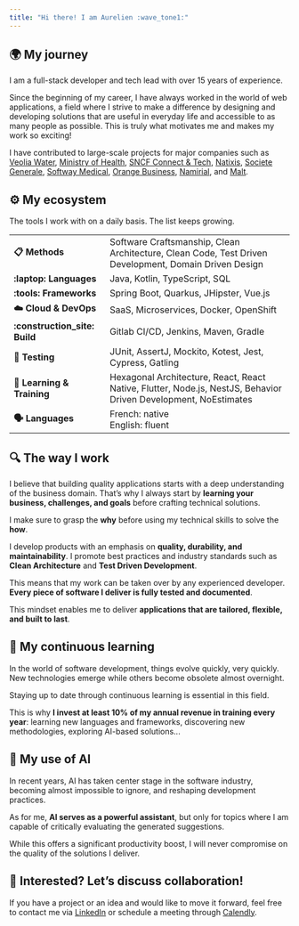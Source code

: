 ```yaml
---
title: "Hi there! I am Aurelien :wave_tone1:"
---
```


## :earth_africa: My journey

I am a full-stack developer and tech lead with over 15 years of experience.

Since the beginning of my career, I have always worked in the world of web applications,
a field where I strive to make a difference by designing and developing solutions that are useful in everyday life
and accessible to as many people as possible. This is truly what motivates me and makes my work so exciting!

I have contributed to large-scale projects for major companies such as
[Veolia Water](https://www.veoliawatertechnologies.com/en/),
[Ministry of Health](https://sante.gouv.fr/),
[SNCF Connect & Tech](https://www.sncf-connect.com/en-en/),
[Natixis](https://www.groupebpce.com/en/our-firms/natixis-corporate-investment-banking/),
[Societe Generale](https://wholesale.banking.societegenerale.com/en/),
[Softway Medical](https://www.groupesoftwaymedical.com/en/),
[Orange Business](https://www.orange-business.com/en/),
[Namirial](https://www.namirial.com/en/),
and [Malt](https://www.malt.com/).

## :gear: My ecosystem

The tools I work with on a daily basis. The list keeps growing.

|                                  |                                                                                                                 |
|----------------------------------|-----------------------------------------------------------------------------------------------------------------|
| **:clipboard:️ Methods**         | Software Craftsmanship, Clean Architecture, Clean Code, Test Driven Development, Domain Driven Design           |
| **:laptop: Languages**           | Java, Kotlin, TypeScript, SQL                                                                                   |
| **:tools: Frameworks**           | Spring Boot, Quarkus, JHipster, Vue.js                                                                          |
| **:cloud: Cloud & DevOps**       | SaaS, Microservices, Docker, OpenShift                                                                          |
| **:construction_site: Build**    | Gitlab CI/CD, Jenkins, Maven, Gradle                                                                            |
| **:test_tube: Testing**          | JUnit, AssertJ, Mockito, Kotest, Jest, Cypress, Gatling                                                         |
| **:school: Learning & Training** | Hexagonal Architecture, React, React Native, Flutter, Node.js, NestJS, Behavior Driven Development, NoEstimates |
| **:speaking_head: Languages**    | French: native <br> English: fluent                                                                             |

## :mag: The way I work

I believe that building quality applications starts with a deep understanding of the business domain.
That’s why I always start by **learning your business, challenges, and goals** before crafting technical solutions.

I make sure to grasp the **why** before using my technical skills to solve the **how**.

I develop products with an emphasis on **quality, durability, and maintainability**. I promote best practices
and industry standards such as **Clean Architecture** and **Test Driven Development**.

This means that my work can be taken over by any experienced developer. **Every piece of software I deliver is fully
tested and documented**.

This mindset enables me to deliver **applications that are tailored, flexible, and built to last**.

## :seedling: My continuous learning

In the world of software development, things evolve quickly, very quickly. New technologies emerge while others
become obsolete almost overnight.

Staying up to date through continuous learning is essential in this field.

This is why **I invest at least 10% of my annual revenue in training every year**: learning new languages and frameworks,
discovering new methodologies, exploring AI-based solutions...

## :robot: My use of AI

In recent years, AI has taken center stage in the software industry, becoming almost impossible to ignore,
and reshaping development practices.

As for me, **AI serves as a powerful assistant**, but only for topics where I am capable of critically evaluating
the generated suggestions.

While this offers a significant productivity boost, I will never compromise on the quality of the solutions I deliver.

## :handshake: Interested? Let’s discuss collaboration!

If you have a project or an idea and would like to move it forward, feel free to contact me via
[LinkedIn](https://www.linkedin.com/in/atondoux) or schedule a meeting through
[Calendly](https://calendly.com/atondoux/30min).
